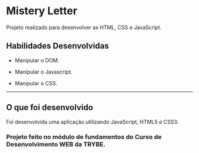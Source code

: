 
# Mistery Letter

Projeto realizado para desenvolver as HTML, CSS e JavaScript.

## Habilidades Desenvolvidas

- Manipular o DOM.

- Manipular o Javascript.

- Manipular o CSS.

---

## O que foi desenvolvido

Foi desenvolvida uma aplicação utilizando JavaScript, HTML5 e CSS3.

### Projeto feito no módulo de fundamentos do Curso de Desenvolvimento WEB da TRYBE.
